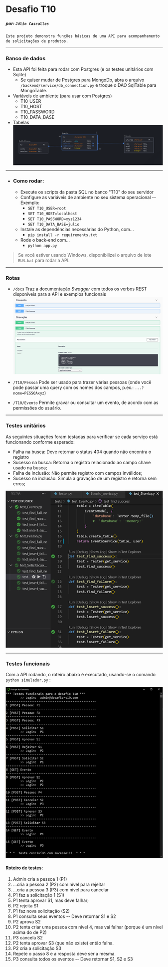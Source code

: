 # Desafio T10

#####  por: `Júlio Cascalles`

```
Este projeto demonstra funções básicas de uma API para acompanhamento de solicitações de produtos.
```

---

### Banco de dados
* Esta API foi feita para rodar com Postgres (e os testes unitários com Sqlite)
    - Se quiser mudar de Postgres para MongoDb, abra o arquivo `/backend/service/db_connection.py` e troque o DAO SqlTable para MongoTable.
* Variáveis de ambiente (para usar com Postgres)
    - T10_USER
    - T10_HOST
    - T10_PASSWORD
    - T10_DATA_BASE
* Tabelas
![](./doc/banco_de_dados.png)

---
* ### Como rodar:
    * Execute os scripts da pasta SQL no banco "T10" do seu servidor
    * Configure as variáveis de ambiente no seu sistema operacional -- Exemplo:
        - `SET T10_USER=root`
        - `SET T10_HOST=localhost`
        - `SET T10_PASSWORD=xyz1234`
        - `SET T10_DATA_BASE=julio`
    * Instale as dependências necessárias do Python, com...
        - `pip install -r requirements.txt`
    * Rode o back-end com...
        - `python app.py`

> Se você estiver usando Windows, disponibilizei o arquivo de lote `RUN.bat` para rodar a API.

---

### Rotas
* `/docs` Traz a documentação _Swagger_ com todos os verbos REST disponíveis para a API e exemplos funcionais 
![](./doc/Swagger.png)

* `/T10/Pessoa` Pode ser usado para trazer várias pessoas (onde você pode passar uma query com os nomes dos campos, p.ex.: `...?nome=PESSOAxyz`)

* `/T10/Evento` Permite gravar ou consultar um evento, de acordo com as permissões do usuário.

---

### Testes unitários
As seguintes situações foram testadas para verificar se cada serviço está funcionando conforme esperado:


* Falha na busca: Deve retornar o status 404 quando não encontra o registro
* Sucesso na busca: Retorna o registro relacionado ao campo chave usado na busca;
* Falha de inclusão: Não permite registro com campos inválidos;
* Sucesso na inclusão: Simula a gravação de um registro e retorna sem erros;


![](./doc/testes_unitarios.png)

---

### Testes funcionais
Com a API rodando, o roteiro abaixo é executado, usando-se o comando `python simulador.py` :

![](./doc/testes_funcionais.png)

#### **Roteiro de testes:**

1) Admin cria a pessoa 1 (P1)
2) ...cria a pessoa 2 (P2) com nível para rejeitar
3) ...cria a pessoa 3 (P3) com nível para cancelar
4) P1 faz a solicitação 1 (S1)
5) P1 tenta aprovar S1, mas deve falhar;
6) P2 rejeita S1
7) P1 faz nova solicitação (S2)
8) P1 consulta seus eventos -- Deve retornar S1 e S2
9) P2 aprova S2
10) P2 tenta criar uma pessoa com nível 4, mas vai falhar (porque é um nível acima do de P2)
11) P3 cancela S2
12) P2 tenta aprovar S3 (que não existe) então falha.
13) P2 cria a solicitação S3
14) Repete o passo 8 e a resposta deve ser a mesma.
15) P3 consulta todos os eventos -- Deve retornar S1, S2 e S3
